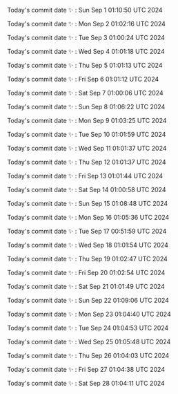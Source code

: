 Today's commit date ✨ : Sun Sep 1 01:10:50 UTC 2024 

Today's commit date ✨ : Mon Sep 2 01:02:16 UTC 2024 

Today's commit date ✨ : Tue Sep 3 01:00:24 UTC 2024 

Today's commit date ✨ : Wed Sep 4 01:01:18 UTC 2024 

Today's commit date ✨ : Thu Sep 5 01:01:13 UTC 2024 

Today's commit date ✨ : Fri Sep 6 01:01:12 UTC 2024 

Today's commit date ✨ : Sat Sep 7 01:00:06 UTC 2024 

Today's commit date ✨ : Sun Sep 8 01:06:22 UTC 2024 

Today's commit date ✨ : Mon Sep 9 01:03:25 UTC 2024 

Today's commit date ✨ : Tue Sep 10 01:01:59 UTC 2024 

Today's commit date ✨ : Wed Sep 11 01:01:37 UTC 2024 

Today's commit date ✨ : Thu Sep 12 01:01:37 UTC 2024 

Today's commit date ✨ : Fri Sep 13 01:01:44 UTC 2024 

Today's commit date ✨ : Sat Sep 14 01:00:58 UTC 2024 

Today's commit date ✨ : Sun Sep 15 01:08:48 UTC 2024 

Today's commit date ✨ : Mon Sep 16 01:05:36 UTC 2024 

Today's commit date ✨ : Tue Sep 17 00:51:59 UTC 2024 

Today's commit date ✨ : Wed Sep 18 01:01:54 UTC 2024 

Today's commit date ✨ : Thu Sep 19 01:02:47 UTC 2024 

Today's commit date ✨ : Fri Sep 20 01:02:54 UTC 2024 

Today's commit date ✨ : Sat Sep 21 01:01:49 UTC 2024 

Today's commit date ✨ : Sun Sep 22 01:09:06 UTC 2024 

Today's commit date ✨ : Mon Sep 23 01:04:40 UTC 2024 

Today's commit date ✨ : Tue Sep 24 01:04:53 UTC 2024 

Today's commit date ✨ : Wed Sep 25 01:05:48 UTC 2024 

Today's commit date ✨ : Thu Sep 26 01:04:03 UTC 2024 

Today's commit date ✨ : Fri Sep 27 01:04:38 UTC 2024 

Today's commit date ✨ : Sat Sep 28 01:04:11 UTC 2024 


